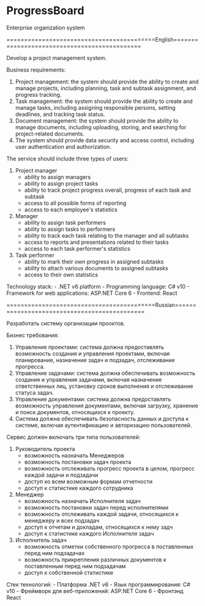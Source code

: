 # ProgressBoard
Enterprise organization system

==========================================English=============================================

Develop a project management system.

Business requirements:

1) Project management: the system should provide the ability to create and manage projects, including planning, task and subtask assignment, and progress tracking.
2) Task management: the system should provide the ability to create and manage tasks, including assigning responsible persons, setting deadlines, and tracking task status.
3) Document management: the system should provide the ability to manage documents, including uploading, storing, and searching for project-related documents.
4) The system should provide data security and access control, including user authentication and authorization.

The service should include three types of users:
1) Project manager
	- ability to assign managers
	- ability to assign project tasks
	- ability to track project progress overall, progress of each task and subtask
	- access to all possible forms of reporting
	- access to each employee's statistics
2) Manager
	- ability to assign task performers
	- ability to assign tasks to performers
	- ability to track each task relating to the manager and all subtasks
	- access to reports and presentations related to their tasks
	- access to each task performer's statistics
3) Task performer
	- ability to mark their own progress in assigned subtasks
	- ability to attach various documents to assigned subtasks
	- access to their own statistics

Technology stack:
	- .NET v6 platform
	- Programming language: C# v10
	- Framework for web applications: ASP.NET Core 6
	- Frontend: React

==========================================Russian=============================================

Разработать систему организации прооктов.

Бизнес требования:

1) Управление проектами: система должна предоставлять возможность создания и управления проектами, включая планирование, назначение задач и подзадач, отслеживание прогресса.
2) Управление задачами: система должна обеспечивать возможность создания и управления задачами, включая назначение ответственных лиц, установку сроков выполнения и отслеживание статуса задач. 
3) Управление документами: система должна предоставлять возможность управления документами, включая загрузку, хранение и поиск документов, относящихся к проекту.
4) Система должна обеспечивать безопасность данных и доступа к системе, включая аутентификацию и авторизацию пользователей.

Сервис должен включать три типа пользователей: 
1) Руководитель проекта
	- возможность назначать Менеджеров
	- возможность постановки задач проекта
	- возможность отслеживать прогресс проекта в целом, прогресс каждой задачи и подзадачи
	- доступ ко всем возможным формам отчетности
	- доступ к статистике каждого сотрудника
2) Менеджер
	- возможность назначать Исполнителя задач
	- возможность постановки задач перед исполнителями
	- возможность отслеживать каждой задачи, относящихся к менеджеру и всех подзадач
	- доступ к отчетам и докладам, относящихся к нему задч
	- доступ к статистике каждого Исполнителя задач
3) Исполнитель задач
	- возможность отметки собственного прогресса в поставленных перед ним подзадачах
	- возможность прикрепления различных документов к поставленным перед ним подзадачам
	- доступ к собственной статистике


Стек технологий:
	- Платформа .NET v6
	- Язык программирования: C# v10
	- Фреймворк для веб-приложений: ASP.NET Core 6
	- Фронтэнд React
